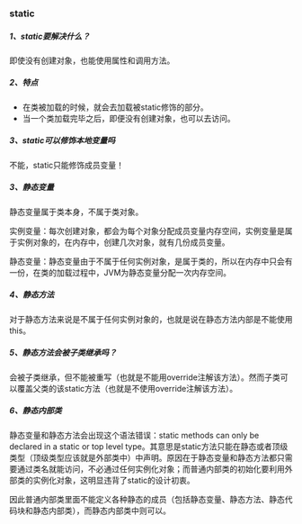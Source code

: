 ### static

##### 1、static要解决什么？

即使没有创建对象，也能使用属性和调用方法。

##### 2、特点

* 在类被加载的时候，就会去加载被static修饰的部分。
* 当一个类加载完毕之后，即便没有创建对象，也可以去访问。

##### 3、static可以修饰本地变量吗

不能，static只能修饰成员变量！

##### 3、静态变量

静态变量属于类本身，不属于类对象。

实例变量：每次创建对象，都会为每个对象分配成员变量内存空间，实例变量是属于实例对象的，在内存中，创建几次对象，就有几份成员变量。

静态变量：静态变量由于不属于任何实例对象，是属于类的，所以在内存中只会有一份，在类的加载过程中，JVM为静态变量分配一次内存空间。

##### 4、静态方法

对于静态方法来说是不属于任何实例对象的，也就是说在静态方法内部是不能使用this。

##### 5、静态方法会被子类继承吗？

会被子类继承，但不能被重写（也就是不能用override注解该方法）。然而子类可以覆盖父类的该static方法（也就是不使用override注解该方法）。

##### 6、静态内部类

静态变量和静态方法会出现这个语法错误：static methods can only be declared in a static or top level type。其意思是static方法只能在静态或者顶级类型（顶级类型应该就是外部类中）中声明。原因在于静态变量和静态方法都只需要通过类名就能访问，不必通过任何实例化对象；而普通内部类的初始化要利用外部类的实例化对象，这明显违背了static的设计初衷。

因此普通内部类里面不能定义各种静态的成员（包括静态变量、静态方法、静态代码块和静态内部类），而静态内部类中则可以。

